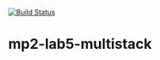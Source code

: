 [![Build Status](https://travis-ci.org/DPAKOLLIA/mp2-lab5-multistack.svg?branch=main)](https://travis-ci.org/DPAKOLLIA/mp2-lab5-multistack)
# mp2-lab5-multistack